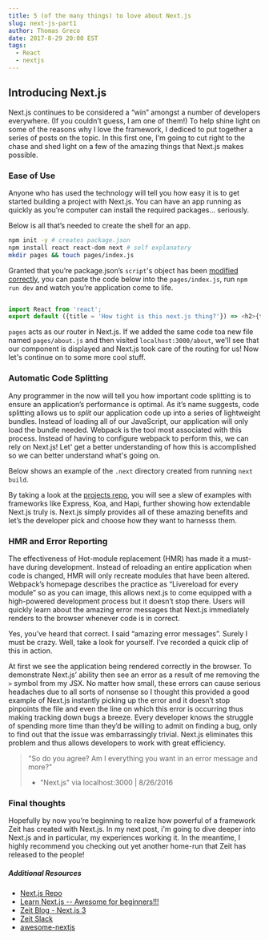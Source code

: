 ```yaml
---
title: 5 (of the many things) to love about Next.js
slug: next-js-part1
author: Thomas Greco
date: 2017-8-29 20:00 EST
tags:
  - React
  - nextjs
---
```


## Introducing Next.js
Next.js continues to be considered a “win” amongst a number of developers everywhere. (If you couldn't guess, I am one of them!) To help shine light on some of the reasons why I love the framework, I dediced to put together a series of posts on the topic. In this first one, I'm going to cut right to the chase and shed light on a few of the amazing things that Next.js makes possible.


### Ease of Use

Anyone who has used the technology will tell you how easy it is to get started building a project with Next.js. You can have an app running as quickly as you’re computer can install the required packages... seriously.

Below is all that’s needed to create the shell for an app.

```bash
npm init -y # creates package.json
npm install react react-dom next # self explanatory
mkdir pages && touch pages/index.js
```

Granted that you’re package.json’s `script`'s object has been [modified correctly](https://github.com/zeit/next.js/#setup), you can paste the code below into the `pages/index.js`, run `npm run dev` and watch you’re application come to life.

```javascript

import React from 'react';
export default ({title = 'How tight is this next.js thing?'}) => <h2>{title}</h2>;

```

`pages` acts as our router in Next.js. If we added the same code toa new file named `pages/about.js` and then visited `localhost:3000/about`, we'll see that our component is displayed and Next.js took care of the routing for us! Now let's continue on to some more cool stuff.


### Automatic Code Splitting

Any programmer in the now will tell you how important code splitting is to ensure an application’s performance is optimal. As it’s name suggests, code splitting allows us to *split* our application code up into a series of lightweight bundles. Instead of loading all of our JavaScript, our application will only load the bundle needed. Webpack is the tool most associated with this process. Instead of having to configure webpack to perform this, we can rely on Next.js! Let' get a better understanding of how this is accomplished so we can better understand what's going on. 

Below shows an example of the `.next` directory created from running `next build`. 



By taking a look at the [projects repo](https://github.com/zeit/next.js/tree/v3-beta/examples), you will see a slew of examples with frameworks like Express, Koa, and Hapi, further showing how extendable Next.js truly is. Next.js simply provides all of these amazing benefits and let’s the developer pick and choose how they want to harnesss them. 

### HMR and Error Reporting
The effectiveness of Hot-module replacement (HMR) has made it a must-have during development. Instead of reloading an entire application when code is changed, HMR will only recreate modules that have been altered. Webpack’s homepage describes the practice as “Livereload for every module” so as you can image, this allows next.js to come equipped with a high-powered development process but it doesn’t stop there. Users will quickly learn about the amazing error messages that Next.js immediately renders to the browser whenever code is in correct. 

Yes, you’ve heard that correct. I said “amazing error messages”. Surely I must be crazy. Well, take a look for yourself. I’ve recorded a quick clip of this in action. 


At first we see the application being rendered correctly in the browser. To demonstrate Next.js’ ability then see an error as a result of me removing the `>` symbol from my JSX. No matter how small, these errors can cause serious headaches due to all sorts of nonsense so I thought this provided a good example of Next.js instantly picking up the error and it doesn’t stop pinpoints the file and even the line on which this error is occurring thus making tracking down bugs a breeze. Every developer knows the struggle of spending more time than they’d be willing to admit on finding a bug, only to find out that the issue was embarrassingly trivial. Next.js eliminates this problem and thus allows developers to work with great efficiency. 

> "So do you agree? Am I everything you want in an error message and more?"
> - "Next.js" via localhost:3000 | 8/26/2016

### Final thoughts
Hopefully by now you’re beginning to realize how powerful of a framework Zeit has created with Next.js. In my next post, i'm going to dive deeper into Next.js and in particular, my experiences working it. In the meantime, I highly recommend you checking out yet another home-run that Zeit has released to the people! 

##### Additional Resources
* [Next.js Repo](https://github.com/zeit/next.js)
* [Learn Next.js -- Awesome for beginners!!!](learnnextjs.com)
* [Zeit Blog - Next.js 3](https://zeit.co/blog/next3)
* [Zeit Slack](https://zeit.chat/)
* [awesome-nextjs](https://github.com/unicodeveloper/awesome-nextjs)
